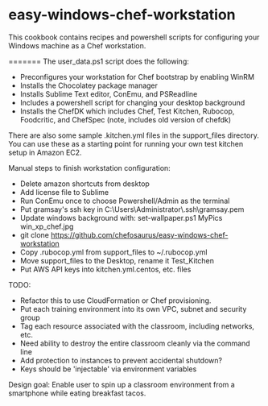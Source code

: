 # easy-windows-chef-workstation

This cookbook contains recipes and powershell scripts for configuring your Windows machine as a Chef workstation.

=======
The user_data.ps1 script does the following:
* Preconfigures your workstation for Chef bootstrap by enabling WinRM
* Installs the Chocolatey package manager
* Installs Sublime Text editor, ConEmu, and PSReadline
* Includes a powershell script for changing your desktop background
* Installs the ChefDK which includes Chef, Test Kitchen, Rubocop, Foodcritic, and ChefSpec (note, includes old version of chefdk)

There are also some sample .kitchen.yml files in the support\_files directory.  You can use these as a starting point for running your own test kitchen setup in Amazon EC2.

Manual steps to finish workstation configuration:

* Delete amazon shortcuts from desktop
* Add license file to Sublime
* Run ConEmu once to choose Powershell/Admin as the terminal
* Put gramsay's ssh key in C:\Users\Administrator\\.ssh\gramsay.pem
* Update windows background with: set-wallpaper.ps1 MyPics win\_xp\_chef.jpg
* git clone https://github.com/chefosaurus/easy-windows-chef-workstation
* Copy .rubocop.yml from support\_files to ~/.rubocop.yml
* Move support\_files to the Desktop, rename it Test\_Kitchen
* Put AWS API keys into kitchen.yml.centos, etc. files

TODO:
* Refactor this to use CloudFormation or Chef provisioning.
* Put each training environment into its own VPC, subnet and security group
* Tag each resource associated with the classroom, including networks, etc.
* Need ability to destroy the entire classroom cleanly via the command line
* Add protection to instances to prevent accidental shutdown?
* Keys should be 'injectable' via environment variables

Design goal:
Enable user to spin up a classroom environment from a smartphone while eating breakfast tacos.
